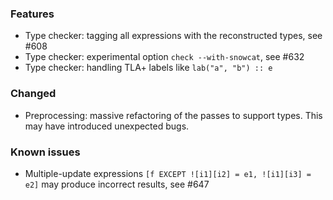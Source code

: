 <!-- NOTE:
     Release notes for unreleased changes go here, following this format:

        ### Features

         * Change description, see #123

        ### Bug fixes

         * Some bug fix, see #124

     DO NOT LEAVE A BLANK LINE BELOW THIS PREAMBLE -->

### Features

* Type checker: tagging all expressions with the reconstructed types, see #608
* Type checker: experimental option `check --with-snowcat`, see #632
* Type checker: handling TLA+ labels like `lab("a", "b") :: e`

### Changed

* Preprocessing: massive refactoring of the passes to support types. This may have introduced unexpected bugs.

### Known issues

* Multiple-update expressions `[f EXCEPT ![i1][i2] = e1, ![i1][i3] = e2]` may produce incorrect results, see #647
